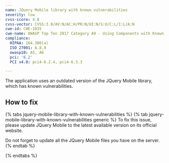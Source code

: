 ```yaml
---
name: JQuery Mobile library with known vulnerabilities
severity: low
cvss-score: 4.8
cvss-vector: CVSS:3.0/AV:N/AC:H/PR:N/UI:N/S:U/C:L/I:L/A:N
cwe-id: CWE-1035
cwe-name: OWASP Top Ten 2017 Category A9 - Using Components with Known Vulnerabilities
compliance:
  HIPAA: 164.306(a)
  ISO 27001: A.8.9
  owasp10: A5, A6
  pci: '6.2'
  PCI v4.0: pci4-6.2.4, pci4-6.3.3

---            
```


The application uses an outdated version of the JQuery Mobile library, which has known vulnerabilities.

## How to fix

{% tabs jquery-mobile-library-with-known-vulnerabilities %}
{% tab jquery-mobile-library-with-known-vulnerabilities generic %}
To fix this issue, please update JQuery Mobile to the latest available version on its official website.

Do not forget to update all the JQuery Mobile files you have on the server.
{% endtab %}

{% endtabs %}
